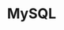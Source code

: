 ---
title: MySQL
categories:
  - database
docs:
  - id: java
    url: https://www.testcontainers.org/modules/databases/mysql/
    example: |
      ```
      var mysql = new MySQLContainer<>(DockerImageName.parse("mysql:5.7.34"));
      mysql.start();
      ```
  - id: go
    url: https://golang.testcontainers.org/modules/mysql/
    example: |
      ```
      ```
  - id: dotnet
    url: https://dotnet.testcontainers.org/modules/
    example: |
      ```
      ```
  - id: nodejs
    url: https://node.testcontainers.org/modules/mysql/
    example: |
      ```
      ```
description: |
  An SQL database
---